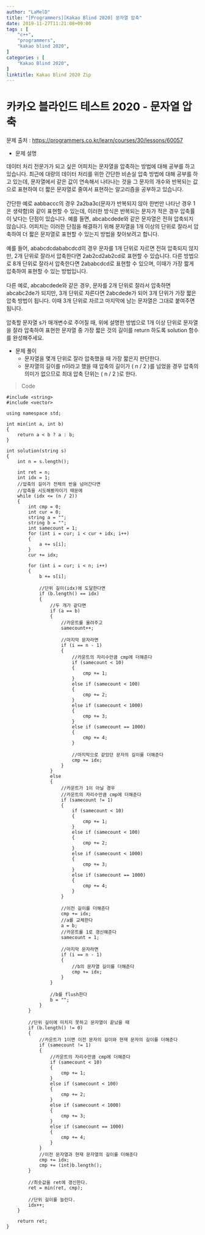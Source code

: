 ```yaml
---
author: "LaMelD"
title: "[Programmers][Kakao Blind 2020] 문자열 압축"
date: 2019-11-27T11:21:08+09:00
tags : [
    "c++",
    "programmers",
    "kakao blind 2020",
]
categories : [
    "Kakao Blind 2020",
]
linktitle: Kakao Blind 2020 Zip
---
```


<h1>카카오 블라인드 테스트 2020 - 문자열 압축</h1>

문제 출처 : <a href="https://programmers.co.kr/learn/courses/30/lessons/60057">https://programmers.co.kr/learn/courses/30/lessons/60057</a>

- 문제 설명
	
>
데이터 처리 전문가가 되고 싶은 어피치는 문자열을 압축하는 방법에 대해 공부를 하고 있습니다. 최근에 대량의 데이터 처리를 위한 간단한 비손실 압축 방법에 대해 공부를 하고 있는데, 문자열에서 같은 값이 연속해서 나타나는 것을 그 문자의 개수와 반복되는 값으로 표현하여 더 짧은 문자열로 줄여서 표현하는 알고리즘을 공부하고 있습니다.<br>
<br>
간단한 예로 aabbaccc의 경우 2a2ba3c(문자가 반복되지 않아 한번만 나타난 경우 1은 생략함)와 같이 표현할 수 있는데, 이러한 방식은 반복되는 문자가 적은 경우 압축률이 낮다는 단점이 있습니다. 예를 들면, abcabcdede와 같은 문자열은 전혀 압축되지 않습니다. 어피치는 이러한 단점을 해결하기 위해 문자열을 1개 이상의 단위로 잘라서 압축하여 더 짧은 문자열로 표현할 수 있는지 방법을 찾아보려고 합니다.<br>
<br>
예를 들어, ababcdcdababcdcd의 경우 문자를 1개 단위로 자르면 전혀 압축되지 않지만, 2개 단위로 잘라서 압축한다면 2ab2cd2ab2cd로 표현할 수 있습니다. 다른 방법으로 8개 단위로 잘라서 압축한다면 2ababcdcd로 표현할 수 있으며, 이때가 가장 짧게 압축하여 표현할 수 있는 방법입니다.<br>
<br>
다른 예로, abcabcdede와 같은 경우, 문자를 2개 단위로 잘라서 압축하면 abcabc2de가 되지만, 3개 단위로 자른다면 2abcdede가 되어 3개 단위가 가장 짧은 압축 방법이 됩니다. 이때 3개 단위로 자르고 마지막에 남는 문자열은 그대로 붙여주면 됩니다.<br>
<br>
압축할 문자열 s가 매개변수로 주어질 때, 위에 설명한 방법으로 1개 이상 단위로 문자열을 잘라 압축하여 표현한 문자열 중 가장 짧은 것의 길이를 return 하도록 solution 함수를 완성해주세요.<br>

- 문제 풀이
	- 문자열을 몇개 단위로 잘라 압축했을 때 가장 짧은지 판단한다.
	- 문자열의 길이를 n이라고 했을 때 압축의 길이가 ( n / 2 )를 넘었을 경우 압축의 의미가 없으므로 최대 압축 단위는 ( n / 2 )로 한다.
	
>Code
```
#include <string>
#include <vector>

using namespace std;

int min(int a, int b)
{
	return a < b ? a : b;
}

int solution(string s) 
{
	int n = s.length();

	int ret = n;
	int idx = 1;
	//압축의 길이가 전체의 반을 넘어간다면
	//압축을 시도해봤자이기 때문에
	while (idx <= (n / 2))
	{
		int cmp = 0;
		int cur = 0;
		string a = "";
		string b = "";
		int samecount = 1;
		for (int i = cur; i < cur + idx; i++)
		{
			a += s[i];
		}
		cur += idx;

		for (int i = cur; i < n; i++)
		{
			b += s[i];

			//단위 길이(idx)에 도달한다면
			if (b.length() == idx)
			{
				//두 개가 같다면
				if (a == b)
				{
					//카운트를 올려주고
					samecount++;

					//마지막 문자라면
					if (i == n - 1)
					{
						//카운트의 자리수만큼 cmp에 더해준다
						if (samecount < 10)
						{
							cmp += 1;
						}
						else if (samecount < 100)
						{
							cmp += 2;
						}
						else if (samecount < 1000)
						{
							cmp += 3;
						}
						else if (samecount == 1000)
						{
							cmp += 4;
						}

						//마지막으로 같았던 문자의 길이를 더해준다
						cmp += idx;
					}
				}
				else
				{
					//카운트가 1이 아닐 경우
					//카운트의 자리수만큼 cmp에 더해준다
					if (samecount != 1)
					{
						if (samecount < 10)
						{
							cmp += 1;
						}
						else if (samecount < 100)
						{
							cmp += 2;
						}
						else if (samecount < 1000)
						{
							cmp += 3;
						}
						else if (samecount == 1000)
						{
							cmp += 4;
						}
					}

					//이전 길이를 더해준다
					cmp += idx;
					//a를 교체한다
					a = b;
					//카운트롤 1로 갱신해준다
					samecount = 1;

					//마지막 문자라면
					if (i == n - 1)
					{
						//b의 문자열 길이를 더해준다
						cmp += idx;
					}
				}

				//b를 flush한다
				b = "";
			}
		}

		//단위 길이에 미치지 못하고 문자열이 끝났을 때
		if (b.length() != 0)
		{
			//카운트가 1이면 이전 문자의 길이와 현재 문자의 길이를 더해준다
			if (samecount != 1)
			{
				//카운트의 자리수만큼 cmp에 더해준다
				if (samecount < 10)
				{
					cmp += 1;
				}
				else if (samecount < 100)
				{
					cmp += 2;
				}
				else if (samecount < 1000)
				{
					cmp += 3;
				}
				else if (samecount == 1000)
				{
					cmp += 4;
				}
			}
			//이전 문자열과 현재 문자열의 길이를 더해준다
			cmp += idx;
			cmp += (int)b.length();
		}

		//최솟값을 ret에 갱신한다.
		ret = min(ret, cmp);
		
		//단위 길이를 늘린다.
		idx++;
	}

	return ret;
}
```